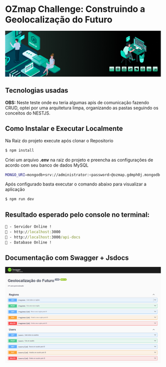 # OZmap Challenge: Construindo a Geolocalização do Futuro

<img src="./docs/image.png" alt=""/>

## Tecnologias usadas

**OBS:** Neste teste onde eu teria algumas apis de comunicação fazendo CRUD, optei por uma arquitetura limpa, organizando as pastas seguindo os conceitos do NESTJS.

## Como Instalar e Executar Localmente

Na Raiz do projeto execute após clonar o Repositorio

```bash
$ npm install
```

Criei um arquivo **.env** na raiz do projeto e preencha as configurações de acordo com seu banco de dados MySQL

```bash
MONGO_URI=mongodb+srv://administrator:<password>@ozmap.gdmph0j.mongodb.net/
```

Após configurado basta executar o comando abaixo para visualizar a aplicação

```bash
$ npm run dev
```

## Resultado esperado pelo console no terminal:

```cmd
🎉 - Servidor Online !
🔗 - http://localhost:3000
📃 - http://localhost:3000/api-docs
🎲 - Database Online !
```

## Documentação com Swagger + Jsdocs

<img src="./docs/swagger.png" alt=""/>
